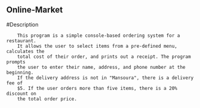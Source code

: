 ## Online-Market

#Description

        This program is a simple console-based ordering system for a restaurant.
        It allows the user to select items from a pre-defined menu, calculates the
        total cost of their order, and prints out a receipt. The program prompts
        the user to enter their name, address, and phone number at the beginning.
        If the delivery address is not in "Mansoura", there is a delivery fee of
        $5. If the user orders more than five items, there is a 20% discount on
        the total order price.

